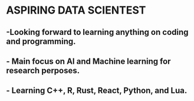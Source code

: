 <h1>ASPIRING DATA SCIENTEST</h1>



<h2>-Looking forward to learning anything on coding and programming.</h2>
<h2>- Main focus on AI and Machine learning for research perposes.</h2>
<h2>- Learning C++, R, Rust, React, Python, and Lua. </h2>
